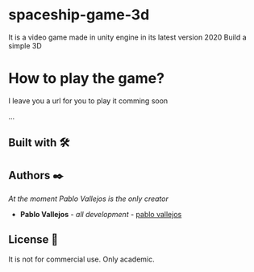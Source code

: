 ﻿# spaceship-game-3d
 It is a video game made in unity engine in its latest version 2020
 Build a simple 3D  

# How to play the game?
I leave you a url for you to play it
comming soon

  ...

## Built with 🛠️


## Authors ✒️

_At the moment Pablo Vallejos is the only creator_

* **Pablo Vallejos** - *all development* - [pablo vallejos](https://github.com/pablovass)
 

## License 📄

It is not for commercial use. Only academic.

      

